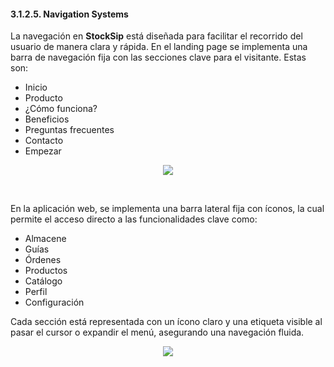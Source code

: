 #### 3.1.2.5. Navigation Systems ####

La navegación en **StockSip** está diseñada para facilitar el recorrido del usuario de manera clara y rápida. En el landing page se implementa una barra de navegación fija con las secciones clave para el visitante. Estas son:

- Inicio
- Producto
- ¿Cómo funciona?
- Beneficios
- Preguntas frecuentes
- Contacto
- Empezar


<p align="center">
  <img src="https://i.imgur.com/i4aUmsW.png">
</p>

<br>

En la aplicación web, se implementa una barra lateral fija con íconos, la cual permite el acceso directo a las funcionalidades clave como:  

- Almacene
- Guías
- Órdenes
- Productos
- Catálogo
- Perfil
- Configuración

Cada sección está representada con un ícono claro y una etiqueta visible al pasar el cursor o expandir el menú, asegurando una navegación fluida.

<p align="center">
  <img src="https://i.imgur.com/N77qgch.png">
</p>
